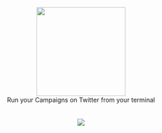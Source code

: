 <p align="center">
  <img src="https://i.imgur.com/SKDEUxo.png" height="200px"><br />
  Run your Campaigns on Twitter from your terminal<br /><br /><br />
  <img src="https://i.imgur.com/X2QHI9L.gif">
</p>
